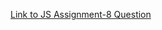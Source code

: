[Link to JS Assignment-8 Question](https://rajeshmeanstack.blogspot.com/2022/11/js-assignment-8.html)